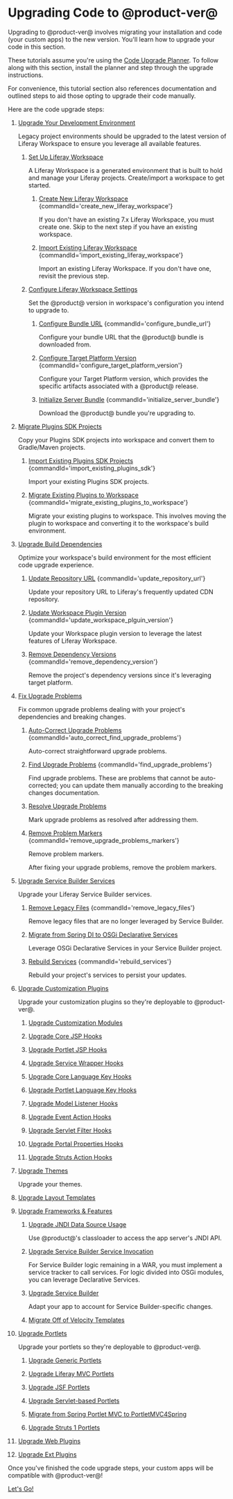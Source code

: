 # Upgrading Code to @product-ver@

Upgrading to @product-ver@ involves migrating your installation and code (your
custom apps) to the new version. You'll learn how to upgrade your code in this
section.

These tutorials assume you're using the
[Code Upgrade Planner](/docs/reference/7-2/-/knowledge_base/r/code-upgrade-planner).
To follow along with this section, install the planner and step through the
upgrade instructions.

For convenience, this tutorial section also references documentation and
outlined steps to aid those opting to upgrade their code manually.

Here are the code upgrade steps:

1.  [Upgrade Your Development Environment](/docs/tutorials/7-2/-/knowledge_base/t/upgrading-your-development-environment)

    Legacy project environments should be upgraded to the latest version of
    Liferay Workspace to ensure you leverage all available features.

    1.  [Set Up Liferay Workspace](/docs/tutorials/7-2/-/knowledge_base/t/upgrading-your-development-environment#setting-up-liferay-workspace)

        A Liferay Workspace is a generated environment that is built to hold
        and manage your Liferay projects. Create/import a workspace to get
        started.

        1.  [Create New Liferay Workspace](/docs/tutorials/7-2/-/knowledge_base/t/upgrading-your-development-environment#creating-new-liferay-workspace) {commandId='create_new_liferay_workspace'}

            If you don't have an existing 7.x Liferay Workspace, you must create
            one. Skip to the next step if you have an existing workspace.

        2.  [Import Existing Liferay Workspace](/docs/tutorials/7-2/-/knowledge_base/t/upgrading-your-development-environment#importing-existing-liferay-workspace) {commandId='import_existing_liferay_workspace'}

            Import an existing Liferay Workspace. If you don't have one, revisit
            the previous step.

    2.  [Configure Liferay Workspace Settings](/docs/tutorials/7-2/-/knowledge_base/t/upgrading-your-development-environment#configuring-liferay-workspace)

        Set the @product@ version in workspace's configuration you intend to
        upgrade to.

        1.  [Configure Bundle URL](/docs/tutorials/7-2/-/knowledge_base/t/upgrading-your-development-environment#configuring-bundle-url) {commandId='configure_bundle_url'}

            Configure your bundle URL that the @product@ bundle is downloaded
            from.

        2.  [Configure Target Platform Version](/docs/tutorials/7-2/-/knowledge_base/t/upgrading-your-development-environment#configuring-target-platform-version) {commandId='configure_target_platform_version'}

            Configure your Target Platform version, which provides the specific
            artifacts associated with a @product@ release.

        3.  [Initialize Server Bundle](/docs/tutorials/7-2/-/knowledge_base/t/upgrading-your-development-environment#initializing-server-bundle) {commandId='initialize_server_bundle'}

            Download the @product@ bundle you're upgrading to.

2.  [Migrate Plugins SDK Projects](/docs/tutorials/7-2/-/knowledge_base/t/migrating-plugins-sdk-projects-to-liferay-workspace)

    Copy your Plugins SDK projects into workspace and convert them to
    Gradle/Maven projects.

    1.  [Import Existing Plugins SDK Projects](/docs/tutorials/7-2/-/knowledge_base/t/migrating-plugins-sdk-projects-to-liferay-workspace#importing-existing-plugins-sdk-projects) {commandId='import_existing_plugins_sdk'}

        Import your existing Plugins SDK projects.

    2.  [Migrate Existing Plugins to Workspace](/docs/tutorials/7-2/-/knowledge_base/t/migrating-plugins-sdk-projects-to-liferay-workspace#migrating-existing-plugins-to-workspace) {commandId='migrate_existing_plugins_to_workspace'}

        Migrate your existing plugins to workspace. This involves moving the
        plugin to workspace and converting it to the workspace's build
        environment.

3.  [Upgrade Build Dependencies](/docs/tutorials/7-2/-/knowledge_base/t/upgrading-build-dependencies)

    Optimize your workspace's build environment for the most efficient code
    upgrade experience.

    1.  [Update Repository URL](/docs/tutorials/7-2/-/knowledge_base/t/upgrading-build-dependencies#updating-the-repository-url) {commandId='update_repository_url'}

        Update your repository URL to Liferay's frequently updated CDN
        repository.

    2. [Update Workspace Plugin Version](/docs/tutorials/7-2/-/knowledge_base/t/upgrading-build-dependencies#updating-the-workspace-plugin-version) {commandId='update_workspace_plguin_version'}

        Update your Workspace plugin version to leverage the latest features of
        Liferay Workspace.

    3.  [Remove Dependency Versions](/docs/tutorials/7-2/-/knowledge_base/t/upgrading-build-dependencies#removing-the-projects-dependency-versions) {commandId='remove_dependency_version'}

        Remove the project's dependency versions since it's leveraging target
        platform.

4.  [Fix Upgrade Problems](/docs/tutorials/7-2/-/knowledge_base/t/fixing-upgrade-problems)

    Fix common upgrade problems dealing with your project's dependencies and
    breaking changes.

    1.  [Auto-Correct Upgrade Problems](/docs/tutorials/7-2/-/knowledge_base/t/fixing-upgrade-problems#auto-correcting-upgrade-problems) {commandId='auto_correct_find_upgrade_problems'}

        Auto-correct straightforward upgrade problems.

    2.  [Find Upgrade Problems](/docs/tutorials/7-2/-/knowledge_base/t/fixing-upgrade-problems#finding-upgrade-problems) {commandId='find_upgrade_problems'}

        Find upgrade problems. These are problems that cannot be auto-corrected;
        you can update them manually according to the breaking changes
        documentation.

    3.  [Resolve Upgrade Problems](/docs/tutorials/7-2/-/knowledge_base/t/fixing-upgrade-problems#resolving-upgrade-problems)

        Mark upgrade problems as resolved after addressing them.

    4.  [Remove Problem Markers](/docs/tutorials/7-2/-/knowledge_base/t/fixing-upgrade-problems#removing-problem-markers) {commandId='remove_upgrade_problems_markers'}

        Remove problem markers.

        After fixing your upgrade problems, remove the problem markers.

5.  [Upgrade Service Builder Services](/docs/tutorials/7-2/-/knowledge_base/t/upgrading-service-builder-services)

    Upgrade your Liferay Service Builder services.

    1.  [Remove Legacy Files](/docs/tutorials/7-2/-/knowledge_base/t/removing-legacy-files) {commandId='remove_legacy_files'}

        Remove legacy files that are no longer leveraged by Service Builder.

    2.  [Migrate from Spring DI to OSGi Declarative Services](/docs/tutorials/7-2/-/knowledge_base/t/converting-a-service-builder-module-from-spring-di-to-osgi-ds)

        Leverage OSGi Declarative Services in your Service Builder project.

    3.  [Rebuild Services](/docs/tutorials/7-2/-/knowledge_base/t/rebuilding-services) {commandId='rebuild_services'}

        Rebuild your project's services to persist your updates.

6.  [Upgrade Customization Plugins](/docs/tutorials/7-2/-/knowledge_base/t/upgrading-customization-plugins)

    Upgrade your customization plugins so they're deployable to @product-ver@.

    1.  [Upgrade Customization Modules](/docs/tutorials/7-2/-/knowledge_base/t/upgrading-customization-modules)

    2.  [Upgrade Core JSP Hooks](/docs/tutorials/7-2/-/knowledge_base/t/upgrading-core-jsp-hooks)

    3.  [Upgrade Portlet JSP Hooks](/docs/tutorials/7-2/-/knowledge_base/t/upgrading-portlet-jsp-hooks)

    4.  [Upgrade Service Wrapper Hooks](/docs/tutorials/7-2/-/knowledge_base/t/upgrading-service-wrapper-hooks)

    5.  [Upgrade Core Language Key Hooks](/docs/tutorials/7-2/-/knowledge_base/t/upgrading-core-language-key-hooks)

    6.  [Upgrade Portlet Language Key Hooks](/docs/tutorials/7-2/-/knowledge_base/t/upgrading-portlet-language-key-hooks)

    7.  [Upgrade Model Listener Hooks](/docs/tutorials/7-2/-/knowledge_base/t/upgrading-model-listener-hooks)

    8.  [Upgrade Event Action Hooks](/docs/tutorials/7-2/-/knowledge_base/t/upgrading-event-action-hooks)

    9.  [Upgrade Servlet Filter Hooks](/docs/tutorials/7-2/-/knowledge_base/t/upgrading-servlet-filter-hooks)

    10. [Upgrade Portal Properties Hooks](/docs/tutorials/7-2/-/knowledge_base/t/upgrading-override-extension-hooks)

    11. [Upgrade Struts Action Hooks](/docs/tutorials/7-2/-/knowledge_base/t/upgrading-struts-action-hooks)

7.  [Upgrade Themes]()

    Upgrade your themes.

8.  [Upgrade Layout Templates]()

9.  [Upgrade Frameworks & Features](/docs/tutorials/7-2/-/knowledge_base/t/upgrading-frameworks-and-features)

    1.  [Upgrade JNDI Data Source Usage](/docs/customization/7-2/-/knowledge_base/c/connecting-to-jndi-data-sources)

        Use @product@'s classloader to access the app server's JNDI API.

    2.  [Upgrade Service Builder Service Invocation](/docs/tutorials/7-2/-/knowledge_base/t/upgrading-service-builder-service-invocation)

        For Service Builder logic remaining in a WAR, you must implement a
        service tracker to call services. For logic divided into OSGi modules,
        you can leverage Declarative Services.

    3.  [Upgrade Service Builder](/docs/tutorials/7-2/-/knowledge_base/t/upgrading-service-builder)

        Adapt your app to account for Service Builder-specific changes.

    4.  [Migrate Off of Velocity Templates]()

10. [Upgrade Portlets](/docs/tutorials/7-2/-/knowledge_base/t/upgrading-portlets)

    Upgrade your portlets so they're deployable to @product-ver@.

    1.  [Upgrade Generic Portlets](/docs/tutorials/7-2/-/knowledge_base/t/upgrading-a-genericportlet)

    2.  [Upgrade Liferay MVC Portlets](/docs/tutorials/7-2/-/knowledge_base/t/upgrading-a-liferay-mvc-portlet)

    3.  [Upgrade JSF Portlets](/docs/tutorials/7-2/-/knowledge_base/t/upgrading-a-liferay-jsf-portlet)

    4.  [Upgrade Servlet-based Portlets](/docs/tutorials/7-2/-/knowledge_base/t/upgrading-a-servlet-based-portlet)

    5.  [Migrate from Spring Portlet MVC to PortletMVC4Spring]()

    6.  [Upgrade Struts 1 Portlets](/docs/tutorials/7-2/-/knowledge_base/t/upgrading-a-struts-1-portlet)

11.  [Upgrade Web Plugins]()

12.  [Upgrade Ext Plugins]()



Once you've finished the code upgrade steps, your custom apps will be compatible
with @product-ver@!

<a class="go-link btn btn-primary" href="/docs/7-2/tutorials/-/knowledge_base/t/upgrading-your-development-environment">Let's Go!<span class="icon-circle-arrow-right"></span></a>
